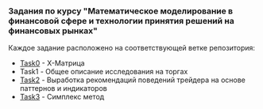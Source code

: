 ### Задания по курсу "Математическое моделирование в финансовой сфере и технологии принятия решений на финансовых рынках"

Каждое задание расположено на соответствующей ветке репозитория:
* [Task0](https://github.com/alkomarova/math_modeling/tree/task0) - X-Матрица 
* Task1 - Общее описание исследования на торгах
* [Task2](https://github.com/alkomarova/math_modeling/tree/task2) - Выработка рекомендаций поведений трейдера на основе паттернов и индикаторов
* [Task3](https://github.com/alkomarova/math_modeling/blob/task3/task3.ipynb) - Симплекс метод